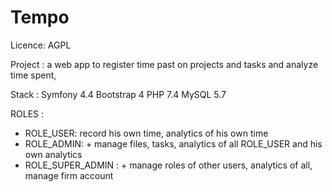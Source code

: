 Tempo
==========

Licence: AGPL

Project : a web app to register time past on projects and tasks and analyze time spent,

Stack : 
Symfony 4.4
Bootstrap 4
PHP 7.4
MySQL 5.7

ROLES :
- ROLE_USER: record his own time, analytics of his own time
- ROLE_ADMIN: + manage files, tasks, analytics of all ROLE_USER and his own analytics 
- ROLE_SUPER_ADMIN : + manage roles of other users, analytics of all, manage firm account

